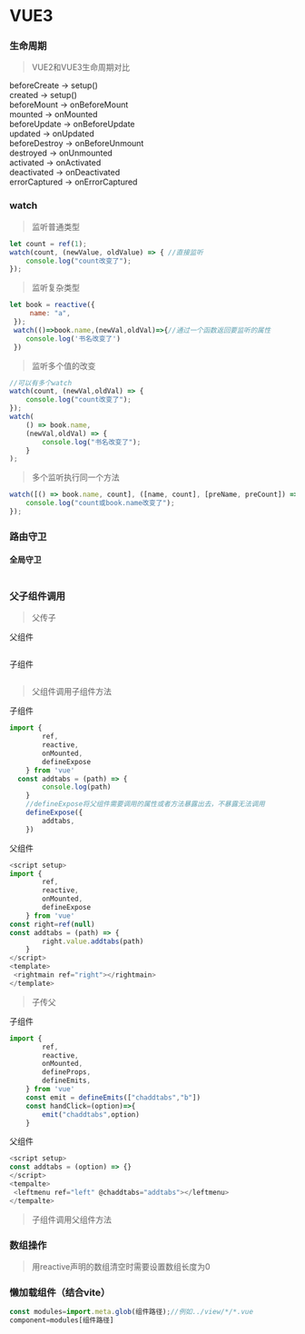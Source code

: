 # VUE3

### 生命周期

>VUE2和VUE3生命周期对比

beforeCreate  -> setup()<br>
created       -> setup()<br>
beforeMount   -> onBeforeMount<br>
mounted       -> onMounted<br>
beforeUpdate  -> onBeforeUpdate<br>
updated       -> onUpdated<br>
beforeDestroy -> onBeforeUnmount<br>
destroyed     -> onUnmounted<br>
activated     -> onActivated<br>
deactivated   -> onDeactivated<br>
errorCaptured -> onErrorCaptured<br>

### watch
>监听普通类型

```javascript
let count = ref(1);
watch(count, (newValue, oldValue) => { //直接监听
	console.log("count改变了");
});
```
>监听复杂类型
```javascript
let book = reactive({
     name: "a",
 });
 watch(()=>book.name,(newVal,oldVal)=>{//通过一个函数返回要监听的属性
 	console.log('书名改变了')
 })
```
>监听多个值的改变
```javascript
//可以有多个watch
watch(count, (newVal,oldVal) => {
	console.log("count改变了");
});
watch(
    () => book.name,
    (newVal,oldVal) => {
        console.log("书名改变了");
    }
);
```

>多个监听执行同一个方法
```javascript
watch([() => book.name, count], ([name, count], [preName, preCount]) => {
	console.log("count或book.name改变了");
});
```

### 路由守卫

#### 全局守卫
```javascript
```

### 父子组件调用

> 父传子

父组件
```javascript
```
子组件
```javascript
```
> 父组件调用子组件方法

子组件
```javascript
import {
        ref,
        reactive,
        onMounted,
        defineExpose
    } from 'vue'
  const addtabs = (path) => {
        console.log(path)
    }
    //defineExpose将父组件需要调用的属性或者方法暴露出去，不暴露无法调用
    defineExpose({
        addtabs,
    })
```
父组件
```javascript
<script setup>
import {
        ref,
        reactive,
        onMounted,
        defineExpose
    } from 'vue'
const right=ref(null)
const addtabs = (path) => {
        right.value.addtabs(path)
    }
</script>
<template>
 <rightmain ref="right"></rightmain>
</template>
```

> 子传父

子组件
```javascript
import {
        ref,
        reactive,
        onMounted,
        defineProps,
        defineEmits,
    } from 'vue'
    const emit = defineEmits(["chaddtabs","b"])
    const handClick=(option)=>{
        emit("chaddtabs",option)
    }
```
父组件
```javascript
<script setup>
const addtabs = (option) => {}
</script>
<tempalte>
 <leftmenu ref="left" @chaddtabs="addtabs"></leftmenu>
</tempalte>
```

> 子组件调用父组件方法



### 数组操作

>用reactive声明的数组清空时需要设置数组长度为0

### 懒加载组件（结合vite）

```js
const modules=import.meta.glob(组件路径);//例如../view/*/*.vue
component=modules[组件路径]

```
